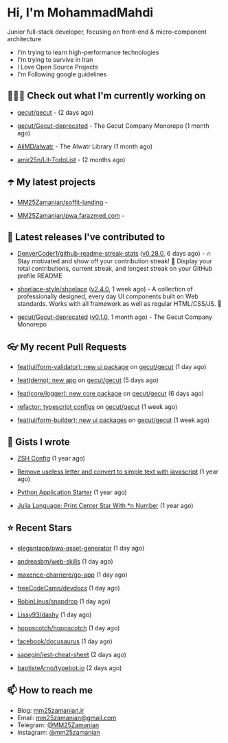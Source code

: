 # Hi, I'm MohammadMahdi

Junior full-stack developer, focusing on front-end & micro-component architecture

- I'm trying to learn high-performance technologies
- I'm trying to survive in Iran
- I Love Open Source Projects
- I'm Following google guidelines

## 👨🏻‍💻 Check out what I'm currently working on



- [gecut/gecut](https://github.com/gecut/gecut) -  (2 days ago)

- [gecut/Gecut-deprecated](https://github.com/gecut/Gecut-deprecated) - The Gecut Company Monorepo (1 month ago)

- [AliMD/alwatr](https://github.com/AliMD/alwatr) - The Alwatr Library (1 month ago)

- [amir25n/Lit-TodoList](https://github.com/amir25n/Lit-TodoList) -  (2 months ago)

## ☂️ My latest projects



- [MM25Zamanian/soffit-landing](https://github.com/MM25Zamanian/soffit-landing) - 

- [MM25Zamanian/pwa.farazmed.com](https://github.com/MM25Zamanian/pwa.farazmed.com) - 

## 🎉 Latest releases I've contributed to



- [DenverCoder1/github-readme-streak-stats](https://github.com/DenverCoder1/github-readme-streak-stats) ([v0.28.0](https://github.com/DenverCoder1/github-readme-streak-stats/releases/tag/v0.28.0), 6 days ago) - 🔥 Stay motivated and show off your contribution streak! 🌟 Display your total contributions, current streak, and longest streak on your GitHub profile README

- [shoelace-style/shoelace](https://github.com/shoelace-style/shoelace) ([v2.4.0](https://github.com/shoelace-style/shoelace/releases/tag/v2.4.0), 1 week ago) - A collection of professionally designed, every day UI components built on Web standards. Works with all framework as well as regular HTML/CSS/JS. 🥾

- [gecut/Gecut-deprecated](https://github.com/gecut/Gecut-deprecated) ([v0.1.0](https://github.com/gecut/Gecut-deprecated/releases/tag/v0.1.0), 1 month ago) - The Gecut Company Monorepo

## 👓 My recent Pull Requests



- [feat(ui/form-validator): new ui package](https://github.com/gecut/gecut/pull/44) on [gecut/gecut](https://github.com/gecut/gecut) (1 day ago)

- [feat(demo): new app](https://github.com/gecut/gecut/pull/41) on [gecut/gecut](https://github.com/gecut/gecut) (5 days ago)

- [feat(core/logger): new core package](https://github.com/gecut/gecut/pull/40) on [gecut/gecut](https://github.com/gecut/gecut) (6 days ago)

- [refactor: typescript configs](https://github.com/gecut/gecut/pull/38) on [gecut/gecut](https://github.com/gecut/gecut) (1 week ago)

- [feat(ui/form-builder): new ui packages](https://github.com/gecut/gecut/pull/36) on [gecut/gecut](https://github.com/gecut/gecut) (1 week ago)

## 📓 Gists I wrote



- [ZSH Config](https://gist.github.com/fc1960135cf54fd5fae966c637455ffe) (1 year ago)

- [Remove useless letter and convert to simple text with javascript](https://gist.github.com/2249ec3b4dfe1de7693d6412beeba5a0) (1 year ago)

- [Python Application Starter](https://gist.github.com/0d120f8dde7a95ad33bc1fa160975df6) (1 year ago)

- [Julia Language: Print Center Star With *n Number](https://gist.github.com/b04a84f77b7946162c81409eeae904ad) (1 year ago)

## ⭐ Recent Stars



- [elegantapp/pwa-asset-generator](https://github.com/elegantapp/pwa-asset-generator) (1 day ago)

- [andreasbm/web-skills](https://github.com/andreasbm/web-skills) (1 day ago)

- [maxence-charriere/go-app](https://github.com/maxence-charriere/go-app) (1 day ago)

- [freeCodeCamp/devdocs](https://github.com/freeCodeCamp/devdocs) (1 day ago)

- [RobinLinus/snapdrop](https://github.com/RobinLinus/snapdrop) (1 day ago)

- [Lissy93/dashy](https://github.com/Lissy93/dashy) (1 day ago)

- [hoppscotch/hoppscotch](https://github.com/hoppscotch/hoppscotch) (1 day ago)

- [facebook/docusaurus](https://github.com/facebook/docusaurus) (1 day ago)

- [sapegin/jest-cheat-sheet](https://github.com/sapegin/jest-cheat-sheet) (2 days ago)

- [baptisteArno/typebot.io](https://github.com/baptisteArno/typebot.io) (2 days ago)

## 📫 How to reach me

- Blog: [mm25zamanian.ir](https://mm25zamanian.ir)
- Email: [mm25zamanian@gmail.com](mailto://mm25zamanian@gmail.com)
- Telegram: [@MM25Zamanian](https://t.me/MM25Zamanian)
- Instagram: [@mm25zamanian](https://instagram.com/mm25zamanian)
